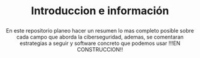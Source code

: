 # <p align="center">Introduccion e información</p>
<p align="center">En este repositorio planeo hacer un resumen lo mas completo posible sobre cada campo que aborda la ciberseguridad, ademas, se comentaran estrategias a seguir y software concreto que podemos usar
!!!EN CONSTRUCCION!!</p>
